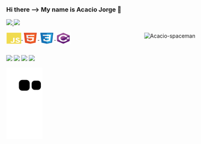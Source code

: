 ### Hi there -->  My name is Acacio Jorge 👋

<!-- **AcacioCacio/AcacioCacio** is a ✨ _special_ ✨ repository because its `README.md` (this file) appears on your GitHub profile. -->

<div>
  <a href="https://github.com/acaciocacio">
  <img height="160em" src="https://github-readme-stats.vercel.app/api?username=acaciocacio&show_icons=true&theme=midnight-purple&include_all_commits=true&count_private=true"/>
  <img height="160em" src="https://github-readme-stats.vercel.app/api/top-langs/?username=acaciocacio&layout=compact&langs_count=7&theme=midnight-purple"/>
</div>
<div style="display: inline_block"><br>
  <img align="center" alt="Acacio-Js" height="30" width="40" src="https://raw.githubusercontent.com/devicons/devicon/master/icons/javascript/javascript-plain.svg">
  <!--<img align="center" alt="Acacio-Ts" height="30" width="40" src="https://raw.githubusercontent.com/devicons/devicon/master/icons/typescript/typescript-plain.svg">
  <img align="center" alt="Acacio-React" height="30" width="40" src="https://raw.githubusercontent.com/devicons/devicon/master/icons/react/react-original.svg">
  <img align="center" alt="Acacio-Python" height="30" width="40" src="https://raw.githubusercontent.com/devicons/devicon/master/icons/python/python-original.svg">-->
  <img align="center" alt="Acacio-HTML" height="30" width="40" src="https://raw.githubusercontent.com/devicons/devicon/master/icons/html5/html5-original.svg">
  <img align="center" alt="Acacio-CSS" height="30" width="40" src="https://raw.githubusercontent.com/devicons/devicon/master/icons/css3/css3-original.svg">
  <img align="center" alt="Acacio-Csharp" height="30" width="40" src="https://raw.githubusercontent.com/devicons/devicon/master/icons/csharp/csharp-original.svg">
  <img align="right" alt="Acacio-spaceman" src="https://www.britneyspears.com.br/forum/uploads/monthly_2017_07/ddb2ce69ec42d1a3e0767010a54bea4dd482ef89_128.thumb.gif.3b0aeb29c1ef49795dfd1f7126e1718c.gif">
</div>
  
  ##
 
<div>
  <a href="https://www.instagram.com/acacio_cacio/" target="_blank"><img src="https://img.shields.io/badge/-Instagram-%23E4405F?style=for-the-badge&logo=instagram&logoColor=white" target="_blank"></a>
 	<a href="https://www.facebook.com/acacio.cacio.1/" target="_blank"><img src="https://img.shields.io/badge/Facebook-1877F2?style=for-the-badge&logo=facebook&logoColor=white" target="_blank"></a>
 <a href="https://www.linkedin.com/in/acacio-pereira-lopes-jorge-827337179/" target="_blank"><img src="https://img.shields.io/badge/LinkedIn-0077B5?style=for-the-badge&logo=linkedin&logoColor=white" target="_blank"></a> 
  <a href = "https://twitter.com/AcacioLopz"><img src="https://img.shields.io/badge/Twitter-1DA1F2?style=for-the-badge&logo=twitter&logoColor=white" target="_blank"></a>
 
  ![Snake animation](https://github.com/AcacioCacio/AcacioCacio/blob/output/github-contribution-grid-snake.svg)
</div>
